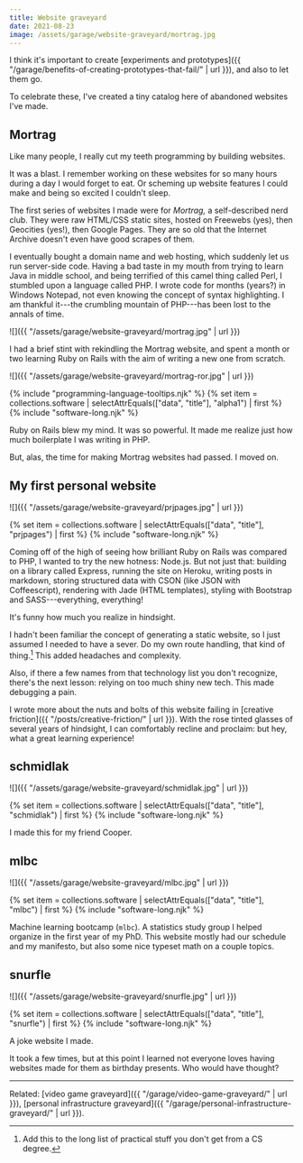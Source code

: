 ```yaml
---
title: Website graveyard
date: 2021-08-23
image: /assets/garage/website-graveyard/mortrag.jpg
---
```


I think it's important to create [experiments and prototypes]({{ "/garage/benefits-of-creating-prototypes-that-fail/" | url }}), and also to let them go.

To celebrate these, I've created a tiny catalog here of abandoned websites I've made.

## Mortrag

Like many people, I really cut my teeth programming by building websites.

It was a blast. I remember working on these websites for so many hours during a day I would forget to eat. Or scheming up website features I could make and being so excited I couldn't sleep.

The first series of websites I made were for _Mortrag,_ a self-described nerd club. They were raw HTML/CSS static sites, hosted on Freewebs (yes), then Geocities (yes!), then Google Pages. They are so old that the Internet Archive doesn't even have good scrapes of them.

I eventually bought a domain name and web hosting, which suddenly let us run server-side code. Having a bad taste in my mouth from trying to learn Java in middle school, and being terrified of this camel thing called Perl, I stumbled upon a language called PHP. I wrote code for months (years?) in Windows Notepad, not even knowing the concept of syntax highlighting. I am thankful it---the crumbling mountain of PHP---has been lost to the annals of time.

![]({{ "/assets/garage/website-graveyard/mortrag.jpg" | url }})

I had a brief stint with rekindling the Mortrag website, and spent a month or two learning Ruby on Rails with the aim of writing a new one from scratch.

![]({{ "/assets/garage/website-graveyard/mortrag-ror.jpg" | url }})

{% include "programming-language-tooltips.njk" %}
{% set item = collections.software | selectAttrEquals(["data", "title"], "alpha1") | first %}
{% include "software-long.njk" %}

Ruby on Rails blew my mind. It was so powerful. It made me realize just how much boilerplate I was writing in PHP.

But, alas, the time for making Mortrag websites had passed. I moved on.


## My first personal website

![]({{ "/assets/garage/website-graveyard/prjpages.jpg" | url }})

{% set item = collections.software | selectAttrEquals(["data", "title"], "prjpages") | first %}
{% include "software-long.njk" %}

Coming off of the high of seeing how brilliant Ruby on Rails was compared to PHP, I wanted to try the new hotness: Node.js. But not just that: building on a library called Express, running the site on Heroku, writing posts in markdown, storing structured data with CSON (like JSON with Coffeescript), rendering with Jade (HTML templates), styling with Bootstrap and SASS---everything, everything!

It's funny how much you realize in hindsight.

I hadn't been familiar the concept of generating a static website, so I just assumed I needed to have a sever. Do my own route handling, that kind of thing.[^cs] This added headaches and complexity.

[^cs]: Add this to the long list of practical stuff you don't get from a CS degree.

Also, if there a few names from that technology list you don't recognize, there's the next lesson: relying on too much shiny new tech. This made debugging a pain.

I wrote more about the nuts and bolts of this website failing in [creative friction]({{ "/posts/creative-friction/" | url }}). With the rose tinted glasses of several years of hindsight, I can comfortably recline and proclaim: but hey, what a great learning experience!


## schmidlak

![]({{ "/assets/garage/website-graveyard/schmidlak.jpg" | url }})

{% set item = collections.software | selectAttrEquals(["data", "title"], "schmidlak") | first %}
{% include "software-long.njk" %}

I made this for my friend Cooper.

## mlbc

![]({{ "/assets/garage/website-graveyard/mlbc.jpg" | url }})

{% set item = collections.software | selectAttrEquals(["data", "title"], "mlbc") | first %}
{% include "software-long.njk" %}

Machine learning bootcamp (`mlbc`). A statistics study group I helped organize in the first year of my PhD. This website mostly had our schedule and my manifesto, but also some nice typeset math on a couple topics.

## snurfle

![]({{ "/assets/garage/website-graveyard/snurfle.jpg" | url }})


{% set item = collections.software | selectAttrEquals(["data", "title"], "snurfle") | first %}
{% include "software-long.njk" %}

A joke website I made.

It took a few times, but at this point I learned not everyone loves having websites made for them as birthday presents. Who would have thought?

---

Related: [video game graveyard]({{ "/garage/video-game-graveyard/" | url }}), [personal infrastructure graveyard]({{ "/garage/personal-infrastructure-graveyard/" | url }}).
